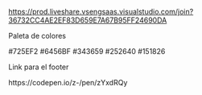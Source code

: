https://prod.liveshare.vsengsaas.visualstudio.com/join?36732CC4AE2EF83D659E7A67B95FF24690DA


<p>Paleta de colores</p>
#725EF2
#6456BF
#343659
#252640
#151826


<p> Link para el footer </p>
https://codepen.io/z-/pen/zYxdRQy
